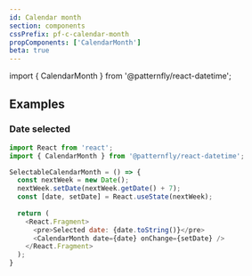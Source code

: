 ```yaml
---
id: Calendar month
section: components
cssPrefix: pf-c-calendar-month
propComponents: ['CalendarMonth']
beta: true
---
```


import { CalendarMonth } from '@patternfly/react-datetime';

## Examples
### Date selected
```js
import React from 'react';
import { CalendarMonth } from '@patternfly/react-datetime';

SelectableCalendarMonth = () => {
  const nextWeek = new Date();
  nextWeek.setDate(nextWeek.getDate() + 7);
  const [date, setDate] = React.useState(nextWeek);
  
  return (
    <React.Fragment>
      <pre>Selected date: {date.toString()}</pre>
      <CalendarMonth date={date} onChange={setDate} />
    </React.Fragment>
  );
}
```
